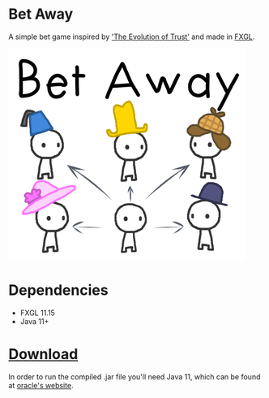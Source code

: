 # Bet Away
A simple bet game inspired by ['The Evolution of Trust'](https://github.com/ncase/trust) and made in [FXGL](https://github.com/AlmasB/FXGL).

<img width="467" alt="" src="https://github.com/Keuxd/Bet-Away/blob/main/src/assets/textures/bet_away.png">

# Dependencies
- FXGL 11.15
- Java 11+

# [Download](https://drive.google.com/file/d/1ugy5oOMeji75GN802fokyfKnsA4uYrS5/view)
In order to run the compiled .jar file you'll need Java 11, which can be found at [oracle's website](https://www.oracle.com/java/technologies/javase/jdk11-archive-downloads.html).
